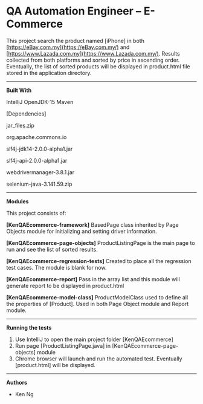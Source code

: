 # **QA Automation Engineer – E-Commerce**

This project search the product named [iPhone] in both [https://eBay.com.my](https://eBay.com.my/) and [https://www.Lazada.com.my](https://www.Lazada.com.my/). Results collected from both platforms and sorted by price in ascending order. Eventually, the list of sorted products will be displayed in product.html file stored in the application directory.

-----------------------------------------


**Built With**


IntelliJ
 OpenJDK-15
 Maven


[Dependencies]

 jar\_files.zip
 
 org.apache.commons.io
 
 slf4j-jdk14-2.0.0-alpha1.jar
 
 slf4j-api-2.0.0-alpha1.jar
 
 webdrivermanager-3.8.1.jar
 
 selenium-java-3.141.59.zip

-----------------------------------------


**Modules**

This project consists of:

**[KenQAEcommerce-framework]**
 BasedPage class inherited by Page Objects module for initializing and setting driver information.

**[KenQAEcommerce-page-objects]**
 ProductListingPage is the main page to run and see the list of sorted results.

**[KenQAEcommerce-regression-tests]**
Created to place all the regression test cases. The module is blank for now.

**[KenQAEcommerce-report]**
Pass in the array list and this module will generate report to be displayed in product.html

**[KenQAEcommerce-model-class]**
ProductModelClass used to define all the properties of [Product]. Used in both Page Object module and Report module.

-----------------------------------------


**Running the tests**

1. Use IntelliJ to open the main project folder [KenQAEcommerce]
2. Run page [ProductListingPage.java] in [KenQAEcommerce-page-objects] module
3. Chrome browser will launch and run the automated test. Eventually [product.html] will be displayed.

-----------------------------------------


**Authors**


- Ken Ng
